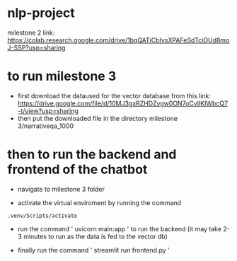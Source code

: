 # nlp-project

milestone 2 link: https://colab.research.google.com/drive/1bqQATiCbIvsXPAFeSdTciOUd8moJ-SSP?usp=sharing

# to run milestone 3

- first download the dataused for the vector database from this link: https://drive.google.com/file/d/10MJ3gxRZHDZvgw0ON7oCvlIKIWbcQ7-t/view?usp=sharing
- then put the downloaded file in the directory milestone 3/narrativeqa_1000

# then to run the backend and frontend of the chatbot

- navigate to milestone 3 folder

- activate the virtual enviroment by running the command

```
.venv/Scripts/activate
```

- run the command ' uvicorn main:app ' to run the backend (it may take 2-3 minutes to run as the data is fed to the vector db)

- finally run the command ' streamlit run frontend.py '
